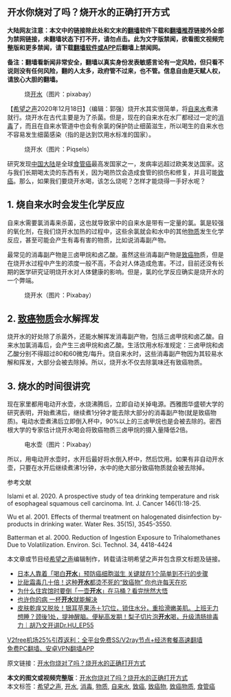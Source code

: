  <h2>开水你烧对了吗？烧开水的正确打开方式</h2> <p class="notice"><b>大陆网友注意：本文中的链接除此处和文末的<a href="https://github.com/bannedbook/fanqiang" >翻墙</a>软件下载和<a href="https://github.com/killgcd/justmysocks/blob/master/README.md">翻墙推荐</a>链接外全部为禁网链接，未翻墙状态下打不开，请勿点击。此为文字版禁闻，欲看图文视频完整版和更多禁闻，请下载<a href="https://github.com/bannedbook/fanqiang">翻墙软件或APP</a>后翻墙上禁闻网。</p><p>备注：翻墙看新闻非常安全，翻墙以真实身份发表敏感言论有一定风险，但只看不说则没有任何风险，翻的人太多，政府管不过来，也不管。信息自由是天赋人权，请放心大胆的翻墙。</b></p>  <div class="entry"> <figure><figcaption>烧<a href="https://www.bannedbook.org/bnews/tag/%e5%bc%80%e6%b0%b4/" class="st_tag internal_tag" rel="tag" title="标签 开水 下的日志">开水</a>（图片：pixabay）</figcaption></figure> <p>【<span class='wp_keywordlink_affiliate'><a href="https://www.soundofhope.org" title="希望之声" target="_blank">希望之声</a></span>2020年12月18日】（编辑：郭强）烧开水其实很简单，将<a href="https://www.bannedbook.org/bnews/tag/%E8%87%AA%E6%9D%A5%E6%B0%B4/" class="st_tag internal_tag" rel="tag" title="标签 自来水 下的日志">自来水</a>煮沸就行。烧开水在古代主要是为了杀菌。但是，现在的自来水在水厂都经过一定的<a href="https://www.bannedbook.org/bnews/tag/%E6%B6%88%E6%AF%92/" class="st_tag internal_tag" rel="tag" title="标签 消毒 下的日志">消毒</a>了，而且在自来水管道中也会有余氯的保护防止细菌滋生，所以喝生的自来水也不容易发生细菌感染（指的是达到饮用水标准的国家）。</p> <figure><figcaption>烧开水（图片：Piqsels）</figcaption></figure> <p>研究发现<span class='wp_keywordlink_affiliate'><a href="https://www.bannedbook.org/" title="中国" target="_blank">中国</a></span><span class='wp_keywordlink_affiliate'><a href="https://www.bannedbook.org/" title="大陆" target="_blank">大陆</a></span>是全球<a href="https://www.bannedbook.org/bnews/tag/%e9%a3%9f%e7%ae%a1%e7%99%8c/" class="st_tag internal_tag" rel="tag" title="标签 食管癌 下的日志">食管癌</a>最高发国家之一，发病率远超过欧美发达国家。这与我们长期喝太烫的东西有关，因为喝热饮会造成食管的损伤和修复，并且可能<a href="https://www.bannedbook.org/bnews/tag/%e8%87%b4%e7%99%8c/" class="st_tag internal_tag" rel="tag" title="标签 致癌 下的日志">致癌</a>。那么，如果我们要烧开水喝，该怎么烧呢？怎样才能烧得一手好水呢？</p> <h2>1. 烧自来水时会发生化学反应</h2> <p>自来水需要氯消毒来杀菌，这也就导致家中的自来水是带有一定量的氯。氯是较强的氧化剂，在我们烧开水加热的过程中，这些余氯就会和水中的其他<a href="https://www.bannedbook.org/bnews/tag/%E7%89%A9%E8%B4%A8/" class="st_tag internal_tag" rel="tag" title="标签 物质 下的日志">物质</a>发生化学反应，甚至可能会产生有毒有害的物质，比如说消毒副产物。</p>  <p>最常见的消毒副产物是三卤甲烷和卤乙酸。虽然这些消毒副产物是<a href="https://www.bannedbook.org/bnews/tag/%e8%87%b4%e7%99%8c%e7%89%a9/" class="st_tag internal_tag" rel="tag" title="标签 致癌物 下的日志">致癌物</a>质，但是在烧开水过程中产生的浓度一般不高，不会对人体造成危害。不过，目前还没有长期的医学研究证明烧开水对人体健康的影响。但是，氯的化学反应确实是烧开水的一个弊端。</p> <figure><figcaption>烧开水（图片：Pixabay）</figcaption></figure> <h2>2. <a href="https://www.bannedbook.org/bnews/tag/%E8%87%B4%E7%99%8C%E7%89%A9%E8%B4%A8/" class="st_tag internal_tag" rel="tag" title="标签 致癌物质 下的日志">致癌物质</a>会水解挥发</h2> <p>烧开水的好处除了杀菌外，还能水解挥发消毒副产物，包括三卤甲烷和卤乙酸。自来水加氯消毒后，会产生三卤甲烷和卤乙酸。生活饮用水标准规定：三卤甲烷和卤乙酸分别不得超过80和60微克/每升。烧自来水时，这些消毒副产物因为其较易水解和挥发，大部分会被去除掉。所以，烧开水不仅去除氯味还有致癌物质。</p> <h2>3. 烧水的时间很讲究</h2> <p>现在家里都用电动开水壶，水烧沸腾后，立即自动关掉电源。西雅图华盛顿大学的研究表明，开始煮沸后，继续煮1分钟才能去除大部分的消毒副产物(就是致癌物质)。电动水壶煮沸后立即倒入杯中，90%以上的三卤甲烷也是会被去除的。密西根大学的专家估计烧开水喝会将致癌物质三卤甲烷的摄入量降低2倍。</p>  <figure><figcaption>电水壶（图片：Pixabay）</figcaption></figure> <p>所以，用电动开水壶时，水开后最好将水倒入杯中，然后饮用。如果有非自动开水壶，只要在水开后继续煮沸1分钟，水中的绝大部分致癌物质就会被去除掉。</p> <p>参考文献</p> <p>Islami et al. 2020. A prospective study of tea drinking temperature and risk of esophageal squamous cell carcinoma. Int. J. Cancer 146(1):18-25.</p>  <p>Wu et al. 2001. Effects of thermal treatment on halogenated disinfection by-products in drinking water. Water Res. 35(15), 3545-3550.</p> <p>Batterman et al. 2000. Reduction of Ingestion Exposure to Trihalomethanes Due to Volatilization. Environ. Sci. Technol. 34, 4418-4424</p> <p>本文章或节目经<a href="https://www.bannedbook.org/bnews/tag/%e5%b8%8c%e6%9c%9b%e4%b9%8b%e5%a3%b0/" class="st_tag internal_tag" rel="tag" title="标签 希望之声 下的日志">希望之声</a>编辑制作，转载请注明希望之声并包含原文标题及链接。</p>  <ul class='op-related-articles' title='相关阅读'> <li><a href='https://www.bannedbook.org/bnews/health/20201212/1446319.html' target='_blank'>日本人靠着「喝白<b>开水</b>」预防癌细胞滋生 关键就在1个简单到不行的步骤</a></li> <li><a href='https://www.bannedbook.org/bnews/health/20201129/1439075.html' target='_blank'>比砒霜毒几十倍！这种<b>开水</b>都烫不死的“致癌物” 你也许每天在吃</a></li> <li><a href='https://www.bannedbook.org/bnews/lifebaike/20201108/1427676.html' target='_blank'>为什么住宾馆时要倒「一壶<b>开水</b>」在马桶？看完恍然大悟</a></li> <li><a href='https://www.bannedbook.org/bnews/health/20201031/1423388.html' target='_blank'>也许你的病 一杯<b>开水</b>就能解决</a></li> <li><a href='https://www.bannedbook.org/bnews/bannedvideo/20201022/1418482.html' target='_blank'>皮肤乾痒又脱妆！银耳苹果汤＋1穴位，锁住水分，重拾滑嫩美肌。上班无力想睡？颈後1处，提神醒脑。便秘高发期！梨子切片泡<b>开水</b>喝，升级清肠排毒力｜胡乃文开讲Dr.HU_EP55</a></li> </ul> <p class="texttj"> <a href="https://github.com/bannedbook/fanqiang/wiki/V2ray%E6%9C%BA%E5%9C%BA" target="_blank">V2free机场25%引荐返利：全平台免费SS/V2ray节点+经济套餐高速翻墙</a><br/> <a href="https://github.com/bannedbook/fanqiang/wiki/%E7%A6%81%E9%97%BB%E7%BD%91%E5%AE%89%E5%8D%93%E7%BF%BB%E5%A2%99%E6%96%B0%E9%97%BBAPP" target="_blank">免费PC翻墙、安卓VPN翻墙APP</a></p><p>原文链接：<a class="src_link"  href="https://www.soundofhope.org/post/453853" target="_blank">开水你烧对了吗？烧开水的正确打开方式</a></p><a name='sharetosocial'></a>       <div><b>本文的图文或视频完整版</b>：<a href='https://www.bannedbook.org/bnews/comments/20201219/1450702.html'>开水你烧对了吗？烧开水的正确打开方式</a></div>  </div><!--END ENTRY--> <div class="postfooter"> <div>本文标签：<a href="https://www.bannedbook.org/bnews/tag/%e5%b8%8c%e6%9c%9b%e4%b9%8b%e5%a3%b0/" rel="tag">希望之声</a>, <a href="https://www.bannedbook.org/bnews/tag/%e5%bc%80%e6%b0%b4/" rel="tag">开水</a>, <a href="https://www.bannedbook.org/bnews/tag/%E6%B6%88%E6%AF%92/" rel="tag">消毒</a>, <a href="https://www.bannedbook.org/bnews/tag/%E7%89%A9%E8%B4%A8/" rel="tag">物质</a>, <a href="https://www.bannedbook.org/bnews/tag/%E8%87%AA%E6%9D%A5%E6%B0%B4/" rel="tag">自来水</a>, <a href="https://www.bannedbook.org/bnews/tag/%e8%87%b4%e7%99%8c/" rel="tag">致癌</a>, <a href="https://www.bannedbook.org/bnews/tag/%e8%87%b4%e7%99%8c%e7%89%a9/" rel="tag">致癌物</a>, <a href="https://www.bannedbook.org/bnews/tag/%E8%87%B4%E7%99%8C%E7%89%A9%E8%B4%A8/" rel="tag">致癌物质</a>, <a href="https://www.bannedbook.org/bnews/tag/%e9%a3%9f%e7%ae%a1%e7%99%8c/" rel="tag">食管癌</a></div>  </div><!--END POSTFOOTER--> 